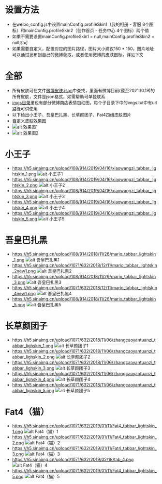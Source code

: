 # 设置方法
- 在weibo_config.js中设置mainConfig.profileSkin1（我的相册 - 客服 8个图标）和mainConfig.profileSkin2（创作首页 - 任务中心 4个图标）两个值
- 如果不需要设置mainConfig.profileSkin1 = null,mainConfig.profileSkin2 = null即可
- 如果需要自定义，配置对应的图片路径，图片大小建议150 * 150，图片地址可以通过发布到自己的微博获取，或者使用微博的皮肤图标，详见下文

# 全部
- 所有皮肤可在文件[微博皮肤.json](https://github.com/zmqcherish/proxy-script/blob/main/file/微博皮肤.json)中查找，里面有微博目前(截至2021.10.19)的所有皮肤，文件是json格式，如需帮助可单独联系
- [imgs目录](https://github.com/zmqcherish/proxy-script/tree/main/imgs/weibo)里也有部分微博商店表情包动图，每个子目录下中的imgs.txt中有url路径可供使用
- 以下给出小王子、吾皇巴扎黑、长草颜团子、Fat4四组皮肤图片
- 自定义皮肤效果图
- ![alt 效果图1](https://wx1.sinaimg.cn/large/002wMSrPly1gvjejwovmzj60mz0k776p02.jpg)
- ![alt 效果图2](https://wx4.sinaimg.cn/large/002wMSrPly1gvkw9nhexgg60go0ex1kx02.gif)

# 小王子
- https://h5.sinaimg.cn/upload/108/914/2019/04/16/xiaowangzi_tabbar_lightskin_1.png
![alt 小王子1](https://h5.sinaimg.cn/upload/108/914/2019/04/16/xiaowangzi_tabbar_lightskin_1.png)
- https://h5.sinaimg.cn/upload/108/914/2019/04/16/xiaowangzi_tabbar_lightskin_2.png
![alt 小王子2](https://h5.sinaimg.cn/upload/108/914/2019/04/16/xiaowangzi_tabbar_lightskin_2.png)
- https://h5.sinaimg.cn/upload/108/914/2019/04/16/xiaowangzi_tabbar_lightskin_3.png
![alt 小王子3](https://h5.sinaimg.cn/upload/108/914/2019/04/16/xiaowangzi_tabbar_lightskin_3.png)
- https://h5.sinaimg.cn/upload/108/914/2019/04/16/xiaowangzi_tabbar_lightskin_4.png
![alt 小王子4](https://h5.sinaimg.cn/upload/108/914/2019/04/16/xiaowangzi_tabbar_lightskin_4.png)
- https://h5.sinaimg.cn/upload/108/914/2019/04/16/xiaowangzi_tabbar_lightskin_5.png
![alt 小王子5](https://h5.sinaimg.cn/upload/108/914/2019/04/16/xiaowangzi_tabbar_lightskin_5.png)

# 吾皇巴扎黑
- https://h5.sinaimg.cn/upload/108/914/2018/11/26/mario_tabbar_lightskin_1.png
![alt 吾皇巴扎黑1](https://h5.sinaimg.cn/upload/108/914/2018/11/26/mario_tabbar_lightskin_1.png)
- https://h5.sinaimg.cn/upload/1071/632/2018/12/11/mario_tabbar_lightskin_2new1.png
![alt 吾皇巴扎黑2](https://h5.sinaimg.cn/upload/1071/632/2018/12/11/mario_tabbar_lightskin_2new1.png)
- https://h5.sinaimg.cn/upload/108/914/2018/11/26/mario_tabbar_lightskin_3.png
![alt 吾皇巴扎黑3](https://h5.sinaimg.cn/upload/108/914/2018/11/26/mario_tabbar_lightskin_3.png)
- https://h5.sinaimg.cn/upload/1071/632/2018/12/11/mario_tabbar_lightskin_4new1.png
![alt 吾皇巴扎黑4](https://h5.sinaimg.cn/upload/1071/632/2018/12/11/mario_tabbar_lightskin_4new1.png)
- https://h5.sinaimg.cn/upload/108/914/2018/11/26/mario_tabbar_lightskin_5.png
![alt 吾皇巴扎黑5](https://h5.sinaimg.cn/upload/108/914/2018/11/26/mario_tabbar_lightskin_5.png)

# 长草颜团子
- https://h5.sinaimg.cn/upload/1071/632/2018/11/06/zhangcaoyantuanzi_tabbar_lighskin_1.png
![alt 长草颜团子1](https://h5.sinaimg.cn/upload/1071/632/2018/11/06/zhangcaoyantuanzi_tabbar_lighskin_1.png)
- https://h5.sinaimg.cn/upload/1071/632/2018/11/06/zhangcaoyantuanzi_tabbar_lighskin_2.png
![alt 长草颜团子2](https://h5.sinaimg.cn/upload/1071/632/2018/11/06/zhangcaoyantuanzi_tabbar_lighskin_2.png)
- https://h5.sinaimg.cn/upload/1071/632/2018/11/06/zhangcaoyantuanzi_tabbar_lighskin_3.png
![alt 长草颜团子3](https://h5.sinaimg.cn/upload/1071/632/2018/11/06/zhangcaoyantuanzi_tabbar_lighskin_3.png)
- https://h5.sinaimg.cn/upload/1071/632/2018/11/06/zhangcaoyantuanzi_tabbar_lighskin_4.png
![alt 长草颜团子4](https://h5.sinaimg.cn/upload/1071/632/2018/11/06/zhangcaoyantuanzi_tabbar_lighskin_4.png)
- https://h5.sinaimg.cn/upload/1071/632/2018/11/06/zhangcaoyantuanzi_tabbar_lighskin_5.png
![alt 长草颜团子5](https://h5.sinaimg.cn/upload/1071/632/2018/11/06/zhangcaoyantuanzi_tabbar_lighskin_5.png)

# Fat4（猫）
- https://h5.sinaimg.cn/upload/1071/632/2019/01/11/Fat4_tabbar_lightskin_1.png
![alt Fat4（猫）1](https://h5.sinaimg.cn/upload/1071/632/2019/01/11/Fat4_tabbar_lightskin_1.png)
- https://h5.sinaimg.cn/upload/1071/632/2019/01/11/Fat4_tabbar_lightskin_2.png
![alt Fat4（猫）2](https://h5.sinaimg.cn/upload/1071/632/2019/01/11/Fat4_tabbar_lightskin_2.png)
- https://h5.sinaimg.cn/upload/1071/632/2019/01/11/Fat4_tabbar_lightskin_3.png
![alt Fat4（猫）3](https://h5.sinaimg.cn/upload/1071/632/2019/01/11/Fat4_tabbar_lightskin_3.png)
- https://h5.sinaimg.cn/upload/1071/632/2019/02/18/tab_4.png
![alt Fat4（猫）4](https://h5.sinaimg.cn/upload/1071/632/2019/02/18/tab_4.png)
- https://h5.sinaimg.cn/upload/1071/632/2019/01/11/Fat4_tabbar_lightskin_5.png
![alt Fat4（猫）5](https://h5.sinaimg.cn/upload/1071/632/2019/01/11/Fat4_tabbar_lightskin_5.png)
